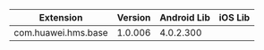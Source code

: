 
| Extension | Version | Android Lib | iOS Lib |
| --- | --- | --- | --- |
| com.huawei.hms.base | 1.0.006 | 4.0.2.300 |  |
